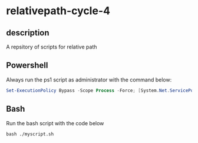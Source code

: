 # relativepath-cycle-4

## description
A repsitory of scripts for relative path

## Powershell
Always run the ps1 script as administrator with the command below:

```powershell
Set-ExecutionPolicy Bypass -Scope Process -Force; [System.Net.ServicePointManager]::SecurityProtocol = [System.Net.ServicePointManager]::SecurityProtocol -bor 3072; ./myscript.ps1
```

## Bash
Run the bash script with the code below

```shell
bash ./myscript.sh
```

